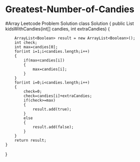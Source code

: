 # Greatest-Number-of-Candies
#Array Leetcode Problem Solution
class Solution {
    public List<Boolean> kidsWithCandies(int[] candies, int extraCandies) {
   
        ArrayList<Boolean> result = new ArrayList<Boolean>();
        int check;
        int max=candies[0];
        for(int i=1;i<candies.length;i++)
        {
            if(max<candies[i])
            {
                max=candies[i];
            }
        }
        for(int i=0;i<candies.length;i++)
        {
            check=0;
            check=candies[i]+extraCandies;
            if(check>=max)
            {
                result.add(true);
            }
            else
            {
                result.add(false);
            }
        }
        return result;
    }
}
